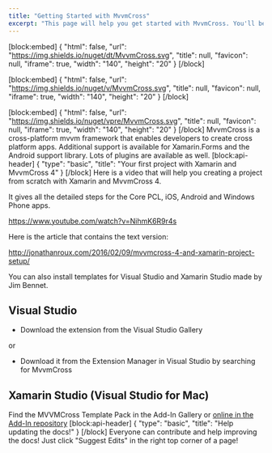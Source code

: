 ```yaml
---
title: "Getting Started with MvvmCross"
excerpt: "This page will help you get started with MvvmCross. You'll be up and running in a jiffy!"
---
```

[block:embed]
{
  "html": false,
  "url": "https://img.shields.io/nuget/dt/MvvmCross.svg",
  "title": null,
  "favicon": null,
  "iframe": true,
  "width": "140",
  "height": "20"
}
[/block]

[block:embed]
{
  "html": false,
  "url": "https://img.shields.io/nuget/v/MvvmCross.svg",
  "title": null,
  "favicon": null,
  "iframe": true,
  "width": "140",
  "height": "20"
}
[/block]

[block:embed]
{
  "html": false,
  "url": "https://img.shields.io/nuget/vpre/MvvmCross.svg",
  "title": null,
  "favicon": null,
  "iframe": true,
  "width": "140",
  "height": "20"
}
[/block]
MvvmCross is a cross-platform mvvm framework that enables developers to create cross platform apps. Additional support is available for Xamarin.Forms and the Android support library. Lots of plugins are available as well.
[block:api-header]
{
  "type": "basic",
  "title": "Your first project with Xamarin and MvvmCross 4"
}
[/block]
Here is a video that will help you creating a project from scratch with Xamarin and MvvmCross 4.

It gives all the detailed steps for the Core PCL, iOS, Android and Windows Phone apps.

https://www.youtube.com/watch?v=NihmK6R9r4s

Here is the article that contains the text version:

http://jonathanroux.com/2016/02/09/mvvmcross-4-and-xamarin-project-setup/

You can also install templates for Visual Studio and Xamarin Studio made by Jim Bennet.

## Visual Studio

* Download the extension from the Visual Studio Gallery

or

* Download it from the Extension Manager in Visual Studio by searching for MvvmCross

## Xamarin Studio (Visual Studio for Mac)

Find the MVVMCross Template Pack in the Add-In Gallery or [online in the Add-In repository](http://addins.monodevelop.com/Project/Index/227) 
[block:api-header]
{
  "type": "basic",
  "title": "Help updating the docs!"
}
[/block]
Everyone can contribute and help improving the docs! Just click "Suggest Edits" in the right top corner of a page!